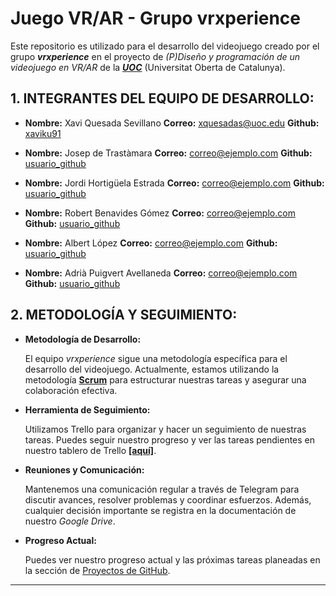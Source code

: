 # Juego VR/AR - Grupo vrxperience

Este repositorio es utilizado para el desarrollo del videojuego creado por el grupo **_vrxperience_** en el proyecto de _(P)Diseño y programación de un videojuego en VR/AR_ de la **_[UOC](https://www.uoc.edu/portal/es/index.html)_** (Universitat Oberta de Catalunya).

## 1. INTEGRANTES DEL EQUIPO DE DESARROLLO:

- **Nombre:** Xavi Quesada Sevillano
  **Correo:** xquesadas@uoc.edu
  **Github:** [xaviku91](https://github.com/xaviku91)

- **Nombre:** Josep de Trastàmara
  **Correo:** [correo@ejemplo.com](mailto:correo@ejemplo.com)
  **Github:** [usuario_github](https://github.com/usuario_github)
  
- **Nombre:** Jordi Hortigüela Estrada
  **Correo:** [correo@ejemplo.com](mailto:correo@ejemplo.com)
  **Github:** [usuario_github](https://github.com/usuario_github)

- **Nombre:** Robert Benavides Gómez
  **Correo:** [correo@ejemplo.com](mailto:correo@ejemplo.com)
  **Github:** [usuario_github](https://github.com/usuario_github)

- **Nombre:** Albert López
  **Correo:** [correo@ejemplo.com](mailto:correo@ejemplo.com)
  **Github:** [usuario_github](https://github.com/usuario_github)

- **Nombre:** Adrià Puigvert Avellaneda
  **Correo:** [correo@ejemplo.com](mailto:correo@ejemplo.com)
  **Github:** [usuario_github](https://github.com/usuario_github)



## **2. METODOLOGÍA Y SEGUIMIENTO:**

- **Metodología de Desarrollo:**

    El equipo _vrxperience_ sigue una metodología específica para el desarrollo del videojuego. Actualmente, estamos utilizando la metodología **[Scrum](https://proyectosagiles.org/que-es-scrum/)** para estructurar nuestras tareas y asegurar una colaboración efectiva.

- **Herramienta de Seguimiento:**

    Utilizamos Trello para organizar y hacer un seguimiento de nuestras tareas. Puedes seguir nuestro progreso y ver las tareas pendientes en nuestro tablero de Trello **[[aquí]](https://trello.com/invite/b/ImzhB75o/ATTI5ce7a8f6cb0ff644132b1aef1c86083f1292A07D/vrxperience)**.

- **Reuniones y Comunicación:**

    Mantenemos una comunicación regular a través de Telegram para discutir avances, resolver problemas y coordinar esfuerzos. Además, cualquier decisión importante se registra en la documentación de nuestro _Google Drive_.

- **Progreso Actual:**

    Puedes ver nuestro progreso actual y las próximas tareas planeadas en la sección de [Proyectos de GitHub](https://github.com/tu-usuario/tu-repositorio/projects).
    
________________________________________________________
